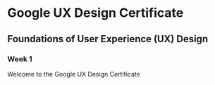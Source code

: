 # Google UX Design Certificate

## Foundations of User Experience (UX) Design

### Week 1

Welcome to the Google UX Design Certificate

